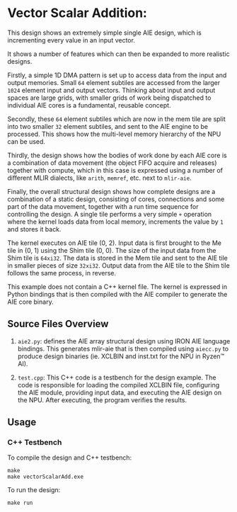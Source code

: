 <!---//===- README.md --------------------------*- Markdown -*-===//
//
// This file is licensed under the Apache License v2.0 with LLVM Exceptions.
// See https://llvm.org/LICENSE.txt for license information.
// SPDX-License-Identifier: Apache-2.0 WITH LLVM-exception
//
// Copyright (C) 2024, Advanced Micro Devices, Inc.
// 
//===----------------------------------------------------------------------===//-->

# Vector Scalar Addition:

This design shows an extremely simple single AIE design, which is incrementing every value in an input vector.

It shows a number of features which can then be expanded to more realistic designs.  

Firstly, a simple 1D DMA pattern is set up to access data from the input and output memories. Small `64` element subtiles are accessed from the larger `1024` element input and output vectors.  Thinking about input and output spaces are large grids, with smaller grids of work being dispatched to individual AIE cores is a fundamental, reusable concept.

Secondly, these `64` element subtiles which are now in the mem tile are split into two smaller `32` element subtiles, and sent to the AIE engine to be processed.  This shows how the multi-level memory hierarchy of the NPU can be used.

Thirdly, the design shows how the bodies of work done by each AIE core is a combination of data movement (the object FIFO acquire and releases) together with compute, which in this case is expressed using a number of different MLIR dialects, like `arith`, `memref`, etc. next to `mlir-aie`.

Finally, the overall structural design shows how complete designs are a combination of a static design, consisting of cores, connections and some part of the data movement, together with a run time sequence for controlling the design.
A single tile performs a very simple `+` operation where the kernel loads data from local memory, increments the value by `1` and stores it back.

The kernel executes on AIE tile (0, 2). Input data is first brought to the Me tile in (0, 1) using the Shim tile (0, 0). The size of the input data from the Shim tile is `64xi32`. The data is stored in the Mem tile and sent to the AIE tile in smaller pieces of size `32xi32`. Output data from the AIE tile to the Shim tile follows the same process, in reverse.

This example does not contain a C++ kernel file. The kernel is expressed in Python bindings that is then compiled with the AIE compiler to generate the AIE core binary.

## Source Files Overview

1. `aie2.py`: defines the AIE array structural design using IRON AIE language bindings. This generates mlir-aie that is then compiled using `aiecc.py` to produce design binaries (ie. XCLBIN and inst.txt for the NPU in Ryzen™ AI). 

1. `test.cpp`: This C++ code is a testbench for the design example. The code is responsible for loading the compiled XCLBIN file, configuring the AIE module, providing input data, and executing the AIE design on the NPU. After executing, the program verifies the results.

## Usage

### C++ Testbench

To compile the design and C++ testbench:

```
make
make vectorScalarAdd.exe
```

To run the design:

```
make run
```
